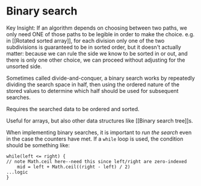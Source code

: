 # Binary search
Key Insight: If an algorithm depends on choosing between two paths, we only need ONE of those paths to be legible in order to make the choice.  e.g. in [[Rotated sorted array]], for each division only one of the two subdivisions is guaranteed to be in sorted order, but it doesn't actually matter: because we can rule the side we know to be sorted in or out, and there is only one other choice, we can proceed without adjusting for the unsorted side.

Sometimes called divide-and-conquer, a binary search works by repeatedly dividing the search space in half, then using the ordered nature of the stored values to determine which half should be used for subsequent searches.

Requires the searched data to be ordered and sorted.

Useful for arrays, but also other data structures like [[Binary search tree]]s.

When implementing binary searches, it is important to *run the search* even in the case the counters have met.  If a `while` loop is used, the condition should be something like:
```
while(left <= right) {
// note Math.ceil here--need this since left/right are zero-indexed
	mid = left + Math.ceil((right - left) / 2)
...logic
}
```
